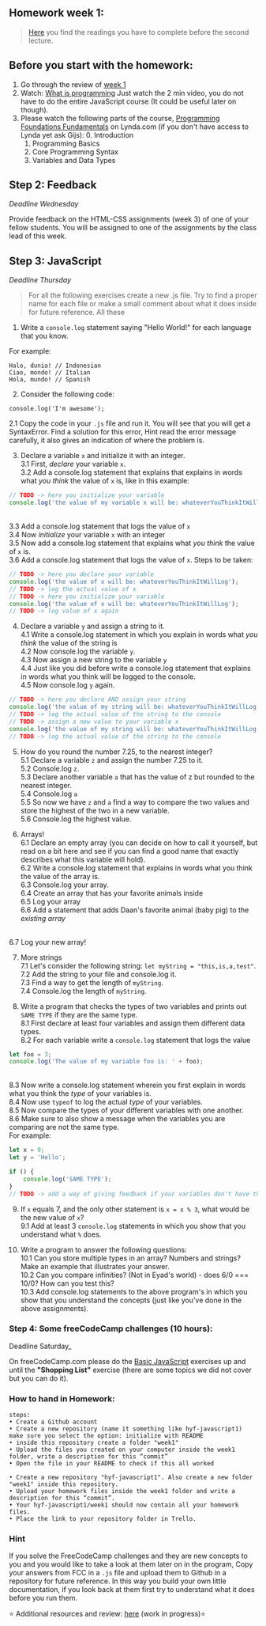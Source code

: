 ## Homework week 1:

>[Here](https://github.com/HackYourFuture/JavaScript/tree/master/Week1/README.md) you find the readings you have to complete before the second lecture.

## Before you start with the homework:

1. Go through the review of [week 1](https://github.com/HackYourFuture/JavaScript/blob/master/Week1/REVIEW.md)
2. Watch: [What is programming](https://www.khanacademy.org/computing/computer-programming/programming/intro-to-programming/v/programming-intro) Just watch the 2 min video, you do not have to do the entire JavaScript course (It could be useful later on though). 
3. Please watch the following parts of the course, [Programming Foundations Fundamentals](https://www.lynda.com/Programming-Foundations-tutorials/Welcome/83603/90426-4.html) on Lynda.com (if you don't have access to Lynda yet ask Gijs):
    0. Introduction
    1. Programming Basics
    2. Core Programming Syntax 
    3. Variables and Data Types


## Step 2: Feedback

_Deadline Wednesday_

Provide feedback on the HTML-CSS assignments (week 3) of one of your fellow students. You will be assigned to one of the assignments by the class lead of this week.

## Step 3: JavaScript

_Deadline Thursday_

> For all the following exercises create a new .js file. Try to find a proper name for each file or make a small comment about what it does inside for future reference. All these 

1. Write a `console.log` statement saying "Hello World!" for each language that you know. 

For example:
```
Halo, dunia! // Indonesian
Ciao, mondo! // Italian
Hola, mundo! // Spanish
```

2. Consider the following code:  
```
console.log('I'm awesome');
```
2.1 Copy the code in your `.js` file and run it. You will see that you will get a SyntaxError. Find a solution for this error, Hint read the error message carefully, it also gives an indication of where the problem is.

3. Declare a variable `x` and initialize it with an integer.  
   3.1 First, _declare_ your variable `x`.
<br>   3.2 Add a console.log statement that explains that explains in words what _you think_ the value of `x` is, like in this example:
  ```js
  // TODO -> here you initialize your variable
  console.log('the value of my variable x will be: whateverYouThinkItWillLog');
  ```
<br>    3.3 Add a console.log statement that logs the value of `x`
<br>    3.4 Now _initialize_ your variable `x` with an integer
<br>    3.5 Now add a console.log statement that explains what _you think_ the value of `x` is.
<br>    3.6 Add a console.log statement that logs the value of `x`.
  Steps to be taken:
  
  ```js
  // TODO -> here you declare your variable
  console.log('the value of x will be: whateverYouThinkItWillLog');
  // TODO -> log the actual value of x
  // TODO -> here you initialize your variable
  console.log('the value of x will be: whateverYouThinkItWillLog');
  // TODO -> log value of x again
  ```

4. Declare a variable `y` and assign a string to it.  
    4.1 Write a console.log statement in which you explain in words what _you think_ the value of the string is
<br>    4.2 Now console.log the variable `y`.
<br>    4.3 Now assign a new string to the variable `y`
<br>    4.4 Just like you did before write a console.log statement that explains in words what you think will be logged to the console.
<br>    4.5 Now console.log `y` again.
  ```js
  // TODO -> here you declare AND assign your string
  console.log('the value of my string will be: whateverYouThinkItWillLog');
  // TODO -> log the actual value of the string to the console
  // TODO -> assign a new value to your variable x
  console.log('the value of my string will be: whateverYouThinkItWillLog');
  // TODO -> log the actual value of the string to the console
  ```

5. How do you round the number 7.25, to the nearest integer?  
    5.1 Declare a variable `z` and assign the number 7.25 to it.
<br>    5.2 Console.log `z`.
<br>    5.3 Declare another variable `a` that has the value of z but rounded to the nearest integer.
<br>    5.4 Console.log `a`
<br>    5.5 So now we have `z` and `a` find a way to compare the two values and store the highest of the two in a new variable.
<br>    5.6 Console.log the highest value.

6. Arrays!  
    6.1 Declare an empty array (you can decide on how to call it yourself, but read on a bit here and see if you can find a good name that exactly describes what this variable will hold).
<br>    6.2 Write a console.log statement that explains in words what you think the value of the array is.
<br>    6.3 Console.log your array.
<br>    6.4 Create an array that has your favorite animals inside
<br>    6.5 Log your array
<br>    6.6 Add a statement that adds Daan's favorite animal (baby pig) to the *existing array*

<br>    6.7 Log your new array!

7. More strings 
<br>    7.1 Let's consider the following string: `let myString = "this,is,a,test"`.
<br>    7.2 Add the string to your file and console.log it.
<br>    7.3 Find a way to get the length of `myString`.
<br>    7.4 Console.log the length of `myString`.

8. Write a program that checks the types of two variables and prints out `SAME TYPE` if they are the same type.  
    8.1 First declare at least four variables and assign them different data types.
<br>    8.2 For each variable write a `console.log` statement that logs the value 
  ```js 
  let foo = 3;
  console.log('The value of my variable foo is: ' + foo);
  ```
<br>    8.3 Now write a console.log statement wherein you first explain in words what you think the _type_ of your variables is.
<br>    8.4 Now use `typeof` to log the actual _type_ of your variables.
<br>    8.5 Now compare the types of your different variables with one another.
<br>    8.6 Make sure to also show a message when the variables you are comparing are not the same type.
<br>    For example:

```js
let x = 9;
let y = 'Hello';

if () {
    console.log('SAME TYPE');
}
// TODO -> add a way of giving feedback if your variables don't have the same type
```

9. If `x` equals 7, and the only other statement is `x = x % 3`, what would be the new value of `x`?  
     9.1 Add at least 3 `console.log` statements in which you show that you understand what `%` does.

10. Write a program to answer the following questions:  
    10.1 Can you store multiple types in an array? Numbers and strings? Make an example that illustrates your answer.
<br>    10.2 Can you compare infinities? (Not in Eyad's world) - does 6/0 === 10/0? How can you test this?
<br>    10.3 Add console.log statements to the above program's in which you show that you understand the concepts (just like you've done in the above assignments).

### Step 4: **Some freeCodeCamp challenges (10 hours):**

Deadline Saturday_

On freeCodeCamp.com please do the [Basic JavaScript](https://www.freecodecamp.com/challenges/learn-how-free-code-camp-works) exercises up and until the __"Shopping List"__ exercise (there are some topics we did not cover but you can do it).

### How to hand in Homework:
```
steps:
• Create a Github account
• Create a new repository (name it something like hyf-javascript1) make sure you select the option: initialize with README
• inside this repository create a folder "week1"
• Upload the files you created on your computer inside the week1 folder, write a description for this “commit”
• Open the file in your README to check if this all worked

• Create a new repository "hyf-javascript1". Also create a new folder "week1" inside this repository. 
• Upload your homework files inside the week1 folder and write a description for this “commit”.
• Your hyf-javascript1/week1 should now contain all your homework files.
• Place the link to your repository folder in Trello.
```

### Hint
If you solve the FreeCodeCamp challenges and they are new concepts to you and you would like to take a look at them later on in the program, Copy your answers from FCC in a `.js` file and upload them to Github in a repository for future reference. In this way you build your own little documentation, if you look back at them first try to understand what it does before you run them.

:star: Additional resources and review: [here](https://github.com/HackYourFuture/JavaScript/tree/master/Week1/REVIEW.md) (work in progress):star:


